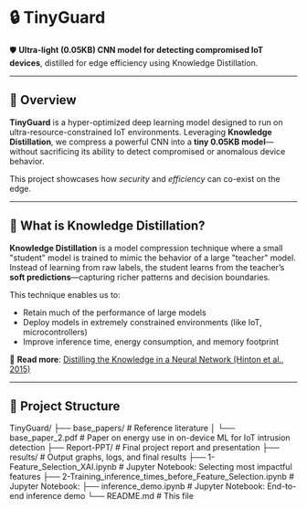 # 🔒 TinyGuard

🛡️ **Ultra-light (0.05KB) CNN model for detecting compromised IoT devices**, distilled for edge efficiency using Knowledge Distillation.

---

## 🚀 Overview

**TinyGuard** is a hyper-optimized deep learning model designed to run on ultra-resource-constrained IoT environments. Leveraging **Knowledge Distillation**, we compress a powerful CNN into a **tiny 0.05KB model**—without sacrificing its ability to detect compromised or anomalous device behavior.

This project showcases how *security* and *efficiency* can co-exist on the edge.

---

## 🧠 What is Knowledge Distillation?

**Knowledge Distillation** is a model compression technique where a small "student" model is trained to mimic the behavior of a large "teacher" model. Instead of learning from raw labels, the student learns from the teacher’s **soft predictions**—capturing richer patterns and decision boundaries.

This technique enables us to:
- Retain much of the performance of large models
- Deploy models in extremely constrained environments (like IoT, microcontrollers)
- Improve inference time, energy consumption, and memory footprint

📖 **Read more**: [Distilling the Knowledge in a Neural Network (Hinton et al., 2015)](https://arxiv.org/abs/1503.02531)

---



## 📁 Project Structure
TinyGuard/
├── base_papers/ # Reference literature
│ └── base_paper_2.pdf # Paper on energy use in on-device ML for IoT intrusion detection
├── Report-PPT/ # Final project report and presentation
├── results/ # Output graphs, logs, and final results
├── 1-Feature_Selection_XAI.ipynb # Jupyter Notebook: Selecting most impactful features
├── 2-Training_inference_times_before_Feature_Selection.ipynb # Jupyter Notebook: 
├── inference_demo.ipynb # Jupyter Notebook: End-to-end inference demo
└── README.md # This file
